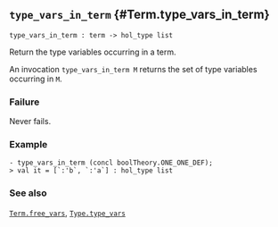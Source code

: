 ## `type_vars_in_term` {#Term.type_vars_in_term}


```
type_vars_in_term : term -> hol_type list
```



Return the type variables occurring in a term.


An invocation `type_vars_in_term M` returns the set of type variables
occurring in `M`.

### Failure

Never fails.

### Example

    
    - type_vars_in_term (concl boolTheory.ONE_ONE_DEF);
    > val it = [`:'b`, `:'a`] : hol_type list
    



### See also

[`Term.free_vars`](#Term.free_vars), [`Type.type_vars`](#Type.type_vars)

